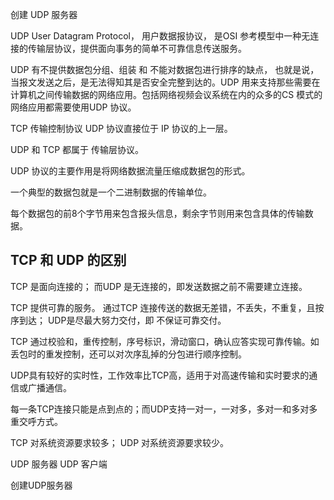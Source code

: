 创建 UDP 服务器

UDP User Datagram Protocol， 用户数据报协议， 是OSI 参考模型中一种无连接的传输层协议，提供面向事务的简单不可靠信息传送服务。

UDP 有不提供数据包分组、组装 和 不能对数据包进行排序的缺点， 也就是说，当报文发送之后，是无法得知其是否安全完整到达的。UDP 用来支持那些需要在计算机之间传输数据的网络应用。包括网络视频会议系统在内的众多的CS 模式的网络应用都需要使用UDP 协议。

TCP 传输控制协议 UDP 协议直接位于 IP 协议的上一层。

UDP 和 TCP 都属于 传输层协议。

UDP 协议的主要作用是将网络数据流量压缩成数据包的形式。

一个典型的数据包就是一个二进制数据的传输单位。

每个数据包的前8个字节用来包含报头信息，剩余字节则用来包含具体的传输数据。

## TCP 和 UDP 的区别

TCP 是面向连接的； 而UDP 是无连接的，即发送数据之前不需要建立连接。

TCP 提供可靠的服务。 通过TCP 连接传送的数据无差错，不丢失，不重复，且按序到达； UDP是尽最大努力交付，即 不保证可靠交付。

TCP 通过校验和，重传控制，序号标识，滑动窗口，确认应答实现可靠传输。如丢包时的重发控制，还可以对次序乱掉的分包进行顺序控制。

UDP具有较好的实时性，工作效率比TCP高，适用于对高速传输和实时要求的通信或广播通信。

每一条TCP连接只能是点到点的；而UDP支持一对一，一对多，多对一和多对多重交呼方式。

TCP 对系统资源要求较多； UDP 对系统资源要求较少。


UDP 服务器
UDP 客户端

创建UDP服务器


